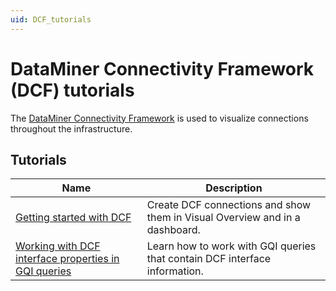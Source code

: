 ```yaml
---
uid: DCF_tutorials
---
```


# DataMiner Connectivity Framework (DCF) tutorials

The [DataMiner Connectivity Framework](xref:About_the_DataMiner_Connectivity_Framework) is used to visualize connections throughout the infrastructure.

## Tutorials

| Name | Description |
|--|--|
| [Getting started with DCF](xref:getting_started_dataminer_connectivity_framework) | Create DCF connections and show them in Visual Overview and in a dashboard. |
| [Working with DCF interface properties in GQI queries](xref:working_with_dcf_interface_properties_gqi) | Learn how to work with GQI queries that contain DCF interface information. |
